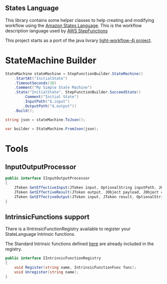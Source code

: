 ## States Language

This library contains some helper classes to help creating and modifying workflow using the [Amazon States Language](https://states-language.net/spec.html).
This is the workflow description language used by [AWS StepFunctions](https://aws.amazon.com/step-functions)

This project starts as a port of the java livrary [light-workflow-4j project](https://github.com/networknt/light-workflow-4j).

 
# StateMachine Builder

```csharp
StateMachine stateMachine = StepFunctionBuilder.StateMachine()
    .StartAt("InitialState")
    .TimeoutSeconds(30)
    .Comment("My Simple State Machine")
    .State("InitialState", StepFunctionBuilder.SucceedState()
        .Comment("Initial State")
        .InputPath("$.input")
        .OutputPath("$.output"))
    .Build();

string json = stateMachine.ToJson();

var builder = StateMachine.FromJson(json);
```

# Tools

## InputOutputProcessor 

```csharp
public interface IInputOutputProcessor
{
    JToken GetEffectiveInput(JToken input, OptionalString inputPath, JObject payload, JObject context);
    JToken GetEffectiveResult(JToken output, JObject payload, JObject context);
    JToken GetEffectiveOutput(JToken input, JToken result, OptionalString outputPath, OptionalString resultPath);
}
```

## IntrinsicFunctions support 

There is a IIntrinsicFunctionRegistry available to register your StateLanguage Intrinsic functions.

The Standard Intrinsic functions defined [here](https://states-language.net/spec.html#appendix-b) are already included in the registry.

```csharp
public interface IIntrinsicFunctionRegistry
{
    void Register(string name, IntrinsicFunctionFunc func);
    void Unregister(string name);
}
```
